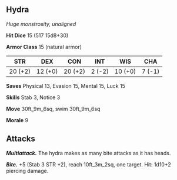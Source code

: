 ## Hydra

*Huge monstrosity, unaligned*

**Hit Dice** 15 (517 15d8+30)

**Armor Class** 15 (natural armor)

| STR     | DEX     | CON     | INT     | WIS     | CHA     |
|---------|---------|---------|---------|---------|---------|
| 20 (+2) | 12 (+0) | 20 (+2) |  2 (-2) | 10 (+0) |  7 (-1) |

**Saves** Physical 13, Evasion 15, Mental 15, Luck 15

**Skills** Stab 3, Notice 3

**Move** 30ft_9m_6sq, swim 30ft_9m_6sq

**Morale** 9

## Attacks

***Multiattack.*** The hydra makes as many bite attacks as it has heads.

***Bite.*** +5 (Stab 3 STR +2), reach 10ft_3m_2sq, one target. Hit: 1d10+2 piercing damage.


